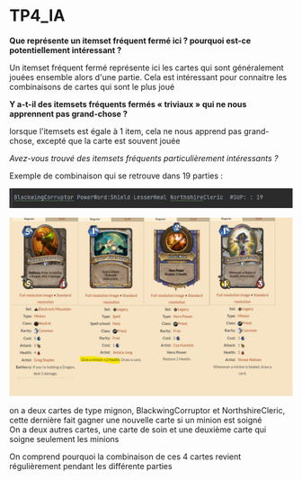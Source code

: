 # TP4_IA



**Que représente un itemset fréquent fermé ici ? pourquoi est-ce
potentiellement intéressant ?** </br>

Un itemset fréquent fermé représente ici les cartes qui sont généralement jouées ensemble alors
d'une partie. Cela est intéressant pour connaitre les combinaisons de cartes qui sont le plus joué


**Y a-t-il des itemsets fréquents fermés « triviaux » qui ne nous apprennent
pas grand-chose ?** </br>

lorsque l'itemsets est égale à 1 item, cela ne nous apprend pas grand-chose, excepté que la carte est souvent jouée

*Avez-vous trouvé des itemsets fréquents particulièrement intéressants ?* </br>

Exemple de combinaison qui se retrouve dans 19 parties : 

![img.png](img.png)

![img_1.png](img_1.png)

on a deux cartes de type mignon, BlackwingCorruptor et NorthshireCleric, cette dernière fait gagner une nouvelle carte si un minion est soigné </br>
On a deux autres cartes, une carte de soin et une deuxième carte qui soigne seulement les minions 

On comprend pourquoi la combinaison de ces 4 cartes revient régulièrement pendant les différente parties

